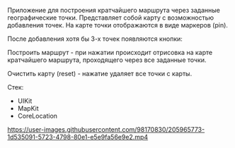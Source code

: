 Приложение для построения кратчайшего маршрута через заданные географические точки. Представляет собой карту с возможностью добавления точек. 
На карте точки отображаются в виде маркеров (pin). 

После добавления хотя бы 3-х точек появляются кнопки: 

Построить маршрут - при нажатии происходит отрисовка на карте кратчайшего маршрута, проходящего через все заданные точки.

Очистить карту (reset) - нажатие удаляет все точки с карты.

Стек:
- UIKit
- MapKit
- CoreLocation

https://user-images.githubusercontent.com/98170830/205965773-1d535091-5723-4798-80e1-e5e9fa56e9e2.mp4

